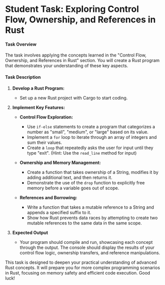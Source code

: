 # **Student Task: Exploring Control Flow, Ownership, and References in Rust**

#### **Task Overview**

The task involves applying the concepts learned in the "Control Flow, Ownership, and References in Rust" section. You will create a Rust program that demonstrates your understanding of these key aspects.

#### **Task Description**

1. **Develop a Rust Program:**

   - Set up a new Rust project with Cargo to start coding.

2. **Implement Key Features:**

   - **Control Flow Exploration:**

     - Use `if-else` statements to create a program that categorizes a number as "small", "medium", or "large" based on its value.
     - Implement a `for` loop to iterate through an array of integers and sum their values.
     - Create a `loop` that repeatedly asks the user for input until they type "exit". (Hint: Use the `read_line` method for input)

   - **Ownership and Memory Management:**

     - Create a function that takes ownership of a String, modifies it by adding additional text, and then returns it.
     - Demonstrate the use of the `drop` function to explicitly free memory before a variable goes out of scope.

   - **References and Borrowing:**
     - Write a function that takes a mutable reference to a String and appends a specified suffix to it.
     - Show how Rust prevents data races by attempting to create two mutable references to the same data in the same scope.

3. **Expected Output**
   - Your program should compile and run, showcasing each concept through the output. The console should display the results of your control flow logic, ownership transfers, and reference manipulations.

This task is designed to deepen your practical understanding of advanced Rust concepts. It will prepare you for more complex programming scenarios in Rust, focusing on memory safety and efficient code execution. Good luck!
